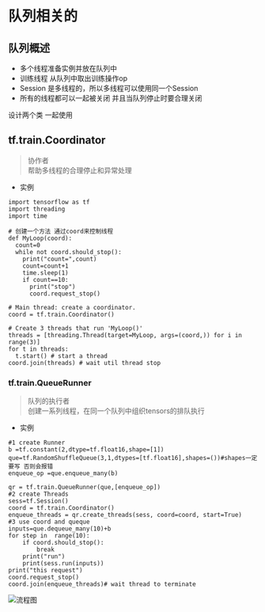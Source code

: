 # 队列相关的
## 队列概述
- 多个线程准备实例并放在队列中
- 训练线程 从队列中取出训练操作op
- Session 是多线程的，所以多线程可以使用同一个Session
- 所有的线程都可以一起被关闭 并且当队列停止时要合理关闭

设计两个类  一起使用
## tf.train.Coordinator  
> 协作者   
> 帮助多线程的合理停止和异常处理   
- 实例
```
import tensorflow as tf
import threading
import time

# 创建一个方法 通过coord来控制线程
def MyLoop(coord):
  count=0
  while not coord.should_stop():
    print("count=",count)
    count=count+1
    time.sleep(1)
    if count==10:
      print("stop")
      coord.request_stop()

# Main thread: create a coordinator.
coord = tf.train.Coordinator()

# Create 3 threads that run 'MyLoop()'
threads = [threading.Thread(target=MyLoop, args=(coord,)) for i in range(3)] 
for t in threads:
  t.start() # start a thread
coord.join(threads) # wait util thread stop
```

### tf.train.QueueRunner
> 队列的执行者    
> 创建一系列线程，在同一个队列中组织tensors的排队执行 
- 实例 
```
#1 create Runner
b =tf.constant(2,dtype=tf.float16,shape=[1])
que=tf.RandomShuffleQueue(3,1,dtypes=[tf.float16],shapes=())#shapes一定要写 否则会报错 
enqueue_op =que.enqueue_many(b)

qr = tf.train.QueueRunner(que,[enqueue_op])
#2 create Threads
sess=tf.Session()
coord = tf.train.Coordinator()
enqueue_threads = qr.create_threads(sess, coord=coord, start=True)
#3 use coord and queque
inputs=que.dequeue_many(10)+b
for step in  range(10):
    if coord.should_stop():
        break
    print("run")
    print(sess.run(inputs))
print("this request")
coord.request_stop()
coord.join(enqueue_threads)# wait thread to terminate
```
![流程图](https://github.com/TFStudents/Tensorflow/blob/master/Resource/thread_queque.png)

